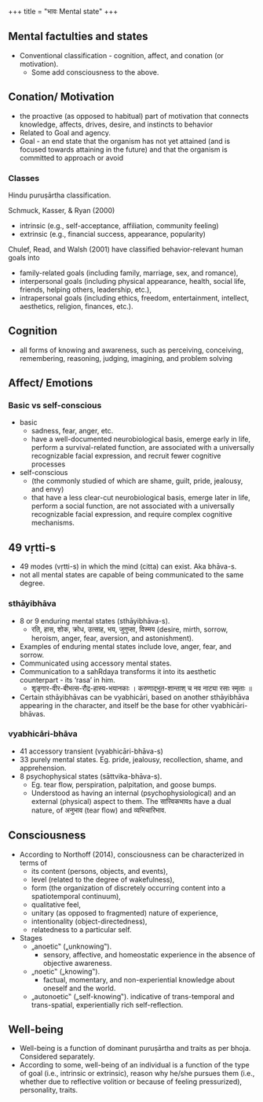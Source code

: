 +++
title = "भावः Mental state"
+++

## Mental factulties and states
- Conventional classification - cognition, affect, and conation (or motivation).
  - Some add consciousness to the above.

## Conation/ Motivation
- the proactive (as opposed to habitual) part of motivation that connects knowledge, affects, drives, desire, and instincts to behavior
- Related to Goal and agency.
- Goal - an end state that the organism has not yet attained (and is focused towards attaining in the future) and that the organism is committed to approach or avoid

### Classes
Hindu puruṣārtha classification.

Schmuck, Kasser, & Ryan (2000)

- intrinsic (e.g., self-acceptance, affiliation, community feeling) 
- extrinsic (e.g., financial success, appearance, popularity)

Chulef, Read, and Walsh (2001) have classified behavior-relevant human goals into 

- family-related goals (including family, marriage, sex, and romance), 
- interpersonal goals (including physical appearance, health, social life, friends, helping others, leadership, etc.), 
- intrapersonal goals (including ethics, freedom, entertainment, intellect, aesthetics, religion, finances, etc.).

## Cognition
- all forms of knowing and awareness, such as perceiving, conceiving, remembering, reasoning, judging, imagining, and problem solving

## Affect/ Emotions
### Basic vs self-conscious
- basic 
  - sadness, fear, anger, etc.
  - have a well-documented neurobiological basis, emerge early in life, perform a survival-related function, are associated with a universally recognizable facial expression, and recruit fewer cognitive processes
- self-conscious
  - (the commonly studied of which are shame, guilt, pride, jealousy, and envy) 
  - that have a less clear-cut neurobiological basis, emerge later in life, perform a social function, are not associated with a universally recognizable facial expression, and require complex cognitive mechanisms.

## 49 vṛtti-s
- 49 modes (vṛtti-s) in which the mind (citta) can exist. Aka bhāva-s.
- not all mental states are capable of being communicated to the same degree.

### sthāyibhāva
- 8 or 9 enduring mental states (sthāyibhāva-s).
  -  रति, हास, शोक, क्रोध, उत्साह, भय, जुगुप्सा, विस्मय (desire, mirth, sorrow, heroism, anger, fear, aversion, and astonishment).
- Examples of enduring mental states include love, anger, fear, and sorrow. 
- Communicated using accessory mental states.
- Communication to a sahRdaya transforms it into its aesthetic counterpart - its ‘rasa’ in him. 
  - शृङ्गार-वीर-बीभत्स-रौद्र-हास्य-भयानकाः । करुणाद्भुत-शान्ताश् च नव नाट्या रसाः स्मृताः ॥
- Certain sthāyibhāvas can be vyabhicāri, based on another sthāyibhāva appearing in the character, and itself be the base for other vyabhicāri-bhāvas.

### vyabhicāri-bhāva
- 41 accessory transient (vyabhicāri-bhāva-s)
- 33 purely mental states. Eg. pride, jealousy, recollection, shame, and apprehension.
- 8 psychophysical states (sāttvika-bhāva-s). 
  - Eg. tear flow, perspiration, palpitation, and goose bumps. 
  - Understood as having an internal (psychophysiological) and an external (physical) aspect to them. The सात्त्विकभावs have a dual nature, of अनुभाव (tear flow) and  व्यभिचारिभाव.

## Consciousness
- According to Northoff (2014), consciousness can be characterized in terms of 
  - its content (persons, objects, and events), 
  - level (related to the degree of wakefulness), 
  - form (the organization of discretely occurring content into a spatiotemporal continuum),
  - qualitative feel,
  - unitary (as opposed to fragmented) nature of experience,
  - intentionality (object-directedness), 
  - relatedness to a particular self.
- Stages
  - „anoetic‟ („unknowing‟). 
    - sensory, affective, and homeostatic experience in the absence of objective awareness.
  - „noetic‟ („knowing‟).
    - factual, momentary, and non-experiential knowledge about oneself and the world.
  - „autonoetic‟ („self-knowing‟). indicative of trans-temporal and trans-spatial, experientially rich self-reflection.


## Well-being
- Well-being is a function of dominant puruṣārtha and traits as per bhoja. Considered separately.
- According to some, well-being of an individual is a function of the type of goal (i.e., intrinsic or extrinsic), reason why he/she pursues them
  (i.e., whether due to reflective volition or because of feeling pressurized), personality, traits.



